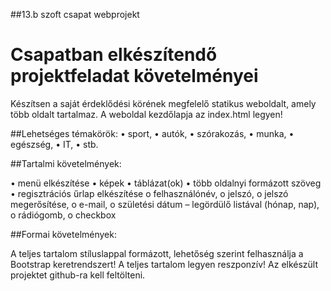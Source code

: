 ##13.b szoft csapat webprojekt

# Csapatban elkészítendő projektfeladat követelményei

Készítsen a saját érdeklődési körének megfelelő statikus weboldalt, amely több oldalt tartalmaz. A weboldal kezdőlapja az index.html legyen!

##Lehetséges témakörök: 
  •	sport,
  •	autók,
  •	szórakozás,
  •	munka,
  •	egészség,
  •	IT,
  •	stb.

##Tartalmi követelmények:

  •	menü elkészítése
  •	képek
  •	táblázat(ok)
  •	több oldalnyi formázott szöveg
  •	regisztrációs űrlap elkészítése 
        o	felhasználónév,
        o	jelszó,
        o	jelszó megerősítése,
        o	e-mail,
        o	születési dátum – legördülő listával (hónap, nap),
        o	rádiógomb,
        o	checkbox

##Formai követelmények:

A teljes tartalom stíluslappal formázott, lehetőség szerint felhasználja a Bootstrap keretrendszert! A teljes tartalom legyen reszponzív!
Az elkészült projektet github-ra kell feltölteni.

